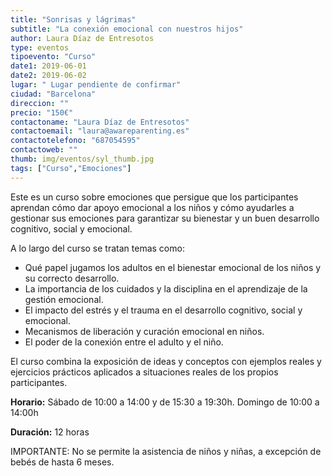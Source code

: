 ```yaml
---
title: "Sonrisas y lágrimas"
subtitle: "La conexión emocional con nuestros hijos"
author: Laura Díaz de Entresotos
type: eventos
tipoevento: "Curso"
date1: 2019-06-01
date2: 2019-06-02
lugar: " Lugar pendiente de confirmar"
ciudad: "Barcelona"
direccion: ""
precio: "150€"
contactoname: "Laura Díaz de Entresotos"
contactoemail: "laura@awareparenting.es"
contactotelefono: "687054595"
contactoweb: ""
thumb: img/eventos/syl_thumb.jpg
tags: ["Curso","Emociones"]
---
```

Este es un curso sobre emociones que persigue que los participantes aprendan cómo dar apoyo emocional a los niños y cómo ayudarles a gestionar sus emociones para garantizar su bienestar y un buen desarrollo cognitivo, social y emocional.

A lo largo del curso se tratan temas como:

- Qué papel jugamos los adultos en el bienestar emocional de los niños y su correcto desarrollo.
- La importancia de los cuidados y la disciplina en el aprendizaje de la gestión emocional.
- El impacto del estrés y el trauma en el desarrollo cognitivo, social y emocional.
- Mecanismos de liberación y curación emocional en niños.
- El poder de la conexión entre el adulto y el niño.

El curso combina la exposición de ideas y conceptos con ejemplos reales y ejercicios prácticos aplicados a situaciones reales de los propios participantes.

**Horario:** Sábado de 10:00 a 14:00 y de 15:30 a 19:30h. Domingo de 10:00 a 14:00h

**Duración:** 12 horas

IMPORTANTE: No se permite la asistencia de niños y niñas, a excepción de bebés de hasta 6 meses.